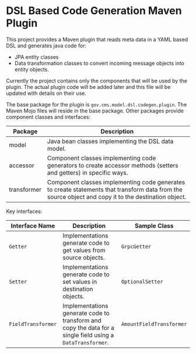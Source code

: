 # DSL Based Code Generation Maven Plugin

This project provides a Maven plugin that reads meta data in a YAML based DSL and generates java code for:

- JPA entity classes
- Data transformation classes to convert incoming message objects into entity objects.

Currently the project contains only the components that will be used by the plugin.
The actual plugin code will be added later and this file will be updated with details on their use.

The base package for the plugin is `gov.cms.model.dsl.codegen.plugin`.
The Maven Mojo files will reside in the base package.
Other packages provide component classes and interfaces:

| Package     | Description                                                                                                                                          |
|-------------|------------------------------------------------------------------------------------------------------------------------------------------------------|
| model       | Java bean classes implementing the DSL data model.                                                                                                   |
| accessor    | Component classes implementing code generators to create accessor methods (setters and getters) in specific ways.                                    |
| transformer | Component classes implementing code generates to create statements that transform data from the source object and copy it to the destination object. |

Key interfaces:

| Interface Name     | Description                                                                                                | Sample Class             |
|--------------------|------------------------------------------------------------------------------------------------------------|--------------------------|
| `Getter`           | Implementations generate code to get values from source objects.                                           | `GrpcGetter`             |
| `Setter`           | Implementations generate code to set values in destination objects.                                        | `OptionalSetter`         |
| `FieldTransformer` | Implementations generate code to transform and copy the data for a single field using a `DataTransformer`. | `AmountFieldTransformer` |
